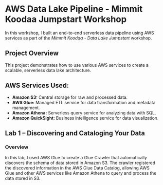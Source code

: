 # AWS Data Lake Pipeline - Mimmit Koodaa Jumpstart Workshop

In this workshop, I built an end-to-end serverless data pipeline using AWS services as part of the *Mimmit Koodaa - Data Lake Jumpstart* workshop.

## Project Overview

This project demonstrates how to use various AWS services to create a scalable, serverless data lake architecture.

## AWS Services Used:

- **Amazon S3:** Central storage for raw and processed data.
- **AWS Glue:** Managed ETL service for data transformation and metadata management.
- **Amazon Athena:** Serverless query service for analyzing data with SQL.
- **Amazon QuickSight:** Business intelligence service for data visualization.

## Lab 1 – Discovering and Cataloging Your Data

### Overview
In this lab, I used AWS Glue to create a Glue Crawler that automatically discovers the schema of data stored in Amazon S3. The crawler registered the discovered information in the AWS Glue Data Catalog, allowing AWS Glue and other AWS services like Amazon Athena to query and process the data stored in S3.


